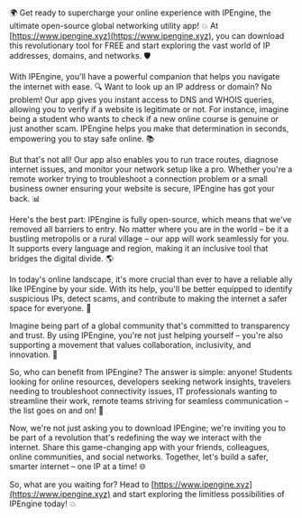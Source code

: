 🌍 Get ready to supercharge your online experience with IPEngine, the ultimate open-source global networking utility app! 💥 At [https://www.ipengine.xyz](https://www.ipengine.xyz), you can download this revolutionary tool for FREE and start exploring the vast world of IP addresses, domains, and networks. 🛡️

With IPEngine, you'll have a powerful companion that helps you navigate the internet with ease. 🔍 Want to look up an IP address or domain? No problem! Our app gives you instant access to DNS and WHOIS queries, allowing you to verify if a website is legitimate or not. For instance, imagine being a student who wants to check if a new online course is genuine or just another scam. IPEngine helps you make that determination in seconds, empowering you to stay safe online. 📚

But that's not all! Our app also enables you to run trace routes, diagnose internet issues, and monitor your network setup like a pro. Whether you're a remote worker trying to troubleshoot a connection problem or a small business owner ensuring your website is secure, IPEngine has got your back. 📊

Here's the best part: IPEngine is fully open-source, which means that we've removed all barriers to entry. No matter where you are in the world – be it a bustling metropolis or a rural village – our app will work seamlessly for you. It supports every language and region, making it an inclusive tool that bridges the digital divide. 🌎

In today's online landscape, it's more crucial than ever to have a reliable ally like IPEngine by your side. With its help, you'll be better equipped to identify suspicious IPs, detect scams, and contribute to making the internet a safer space for everyone. 💪

Imagine being part of a global community that's committed to transparency and trust. By using IPEngine, you're not just helping yourself – you're also supporting a movement that values collaboration, inclusivity, and innovation. 🚀

So, who can benefit from IPEngine? The answer is simple: anyone! Students looking for online resources, developers seeking network insights, travelers needing to troubleshoot connectivity issues, IT professionals wanting to streamline their work, remote teams striving for seamless communication – the list goes on and on! 👥

Now, we're not just asking you to download IPEngine; we're inviting you to be part of a revolution that's redefining the way we interact with the internet. Share this game-changing app with your friends, colleagues, online communities, and social networks. Together, let's build a safer, smarter internet – one IP at a time! 🌐

So, what are you waiting for? Head to [https://www.ipengine.xyz](https://www.ipengine.xyz) and start exploring the limitless possibilities of IPEngine today! 💥